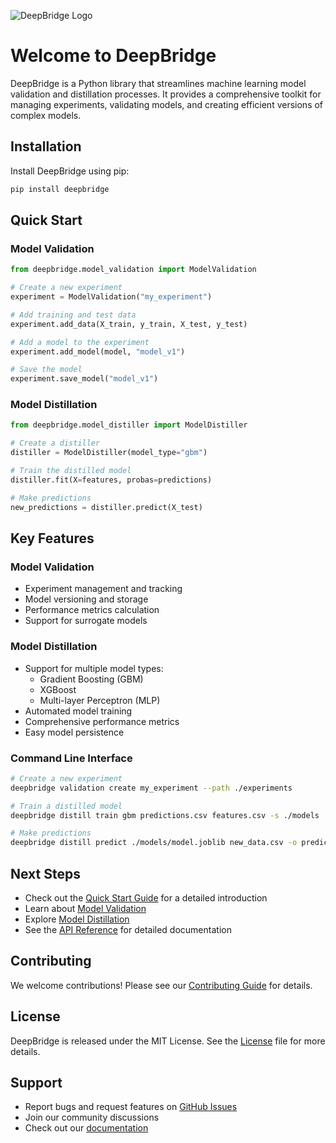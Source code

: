 ![DeepBridge Logo](/assets/images/deepbridge-logo.svg)

# Welcome to DeepBridge

DeepBridge is a Python library that streamlines machine learning model validation and distillation processes. It provides a comprehensive toolkit for managing experiments, validating models, and creating efficient versions of complex models.

## Installation

Install DeepBridge using pip:

```bash
pip install deepbridge
```

## Quick Start

### Model Validation

```python
from deepbridge.model_validation import ModelValidation

# Create a new experiment
experiment = ModelValidation("my_experiment")

# Add training and test data
experiment.add_data(X_train, y_train, X_test, y_test)

# Add a model to the experiment
experiment.add_model(model, "model_v1")

# Save the model
experiment.save_model("model_v1")
```

### Model Distillation

```python
from deepbridge.model_distiller import ModelDistiller

# Create a distiller
distiller = ModelDistiller(model_type="gbm")

# Train the distilled model
distiller.fit(X=features, probas=predictions)

# Make predictions
new_predictions = distiller.predict(X_test)
```

## Key Features

### Model Validation

- Experiment management and tracking
- Model versioning and storage
- Performance metrics calculation
- Support for surrogate models

### Model Distillation

- Support for multiple model types:
  - Gradient Boosting (GBM)
  - XGBoost
  - Multi-layer Perceptron (MLP)
- Automated model training
- Comprehensive performance metrics
- Easy model persistence

### Command Line Interface

```bash
# Create a new experiment
deepbridge validation create my_experiment --path ./experiments

# Train a distilled model
deepbridge distill train gbm predictions.csv features.csv -s ./models

# Make predictions
deepbridge distill predict ./models/model.joblib new_data.csv -o predictions.csv
```

## Next Steps

- Check out the [Quick Start Guide](tutorials/quickstart.md) for a detailed introduction
- Learn about [Model Validation](guides/validation.md)
- Explore [Model Distillation](guides/distillation.md)
- See the [API Reference](api/model_validation.md) for detailed documentation

## Contributing

We welcome contributions! Please see our [Contributing Guide](contributing.md) for details.

## License

DeepBridge is released under the MIT License. See the [License](license.md) file for more details.

## Support

- Report bugs and request features on [GitHub Issues](https://github.com/DeepBridge-Validation/DeepBridge/issues)
- Join our community discussions
- Check out our [documentation](https://deepbridge.readthedocs.io/)